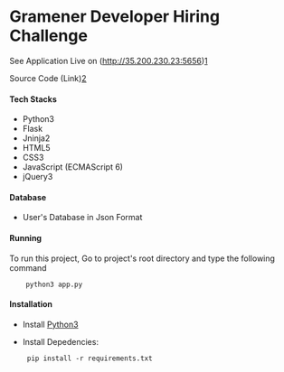 # Gramener Developer Hiring Challenge

See Application Live on (http://35.200.230.23:5656)[1]

Source Code (Link)[2]

#### Tech Stacks

 - Python3
 - Flask
 - Jninja2
 - HTML5
 - CSS3
 - JavaScript (ECMAScript 6)
 - jQuery3
 
#### Database

- User's Database in Json Format

#### Running

To run this project, Go to project's root directory and type the following command

        python3 app.py

 
 #### Installation
 
 - Install [Python3][3]
 - Install Depedencies:
 
        pip install -r requirements.txt

[1]: http://35.200.230.23:5656
[2]: https://github.com/agrawal-prateek/Gramener-Flask
[3]: https://www.python.org/downloads/